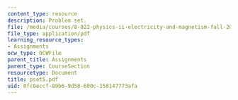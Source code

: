 ```yaml
---
content_type: resource
description: Problem set.
file: /media/courses/8-022-physics-ii-electricity-and-magnetism-fall-2006/0fc0eccf89b69d58600c158147773afa_pset5.pdf
file_type: application/pdf
learning_resource_types:
- Assignments
ocw_type: OCWFile
parent_title: Assignments
parent_type: CourseSection
resourcetype: Document
title: pset5.pdf
uid: 0fc0eccf-89b6-9d58-600c-158147773afa
---
```

